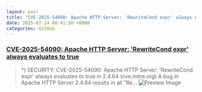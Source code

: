 ```yaml
---
layout: post
title: "CVE-2025-54090: Apache HTTP Server: 'RewriteCond expr' always evaluates to true"
date: 2025-07-24 06:41:50 +0000
categories: GitHub
---
```


### [CVE-2025-54090: Apache HTTP Server: 'RewriteCond expr' always evaluates to true](https://github.com/apache/httpd/commit/8abb3d06b23975705ebcf4bf4476464fd0b9bd0b)

> *) SECURITY: CVE-2025-54090: Apache HTTP Server: &#39;RewriteCond expr&#39;
     always evaluates to true in 2.4.64 (cve.mitre.org)
     A bug in Apache HTTP Server 2.4.64 results in all &quot;Re...
![Preview Image](https://opengraph.githubassets.com/dda2502eec686fc724574f7f039143f9845c8a2a84b21e6d524356d9cf21f91a/apache/httpd/commit/8abb3d06b23975705ebcf4bf4476464fd0b9bd0b)

